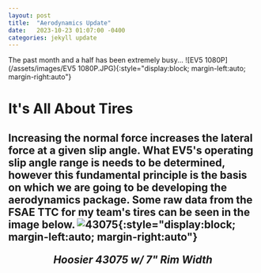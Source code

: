 ```yaml
---
layout: post
title:  "Aerodynamics Update"
date:   2023-10-23 01:07:00 -0400
categories: jekyll update
---
```

The past month and a half has been extremely busy...
![EV5 1080P](/assets/images/EV5 1080P.JPG){:style="display:block; margin-left:auto; margin-right:auto"}

# It's All About Tires
Increasing the normal force increases the lateral force at a given slip angle. What EV5's operating slip angle range is needs to be determined, however this fundamental principle is the basis on which we are going to be developing the aerodynamics package. Some raw data from the FSAE TTC for my team's tires can be seen in the image below.
![43075](/assets/images/43075.jpg){:style="display:block; margin-left:auto; margin-right:auto"}
*<p align = "center">Hoosier 43075 w/ 7" Rim Width</p>*
---